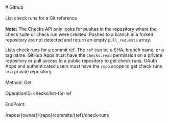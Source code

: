 <br>#     Github</br>
<br>List check runs for a Git reference</br>
<br>**Note:** The Checks API only looks for pushes in the repository where the check suite or check run were created. Pushes to a branch in a forked repository are not detected and return an empty `pull_requests` array.

Lists check runs for a commit ref. The `ref` can be a SHA, branch name, or a tag name. GitHub Apps must have the `checks:read` permission on a private repository or pull access to a public repository to get check runs. OAuth Apps and authenticated users must have the `repo` scope to get check runs in a private repository.</br>
<br>Method: Get</br>
<br>OperationID: checks/list-for-ref</br>
<br>EndPoint:</br>
<br>/repos/{owner}/{repo}/commits/{ref}/check-runs</br>
